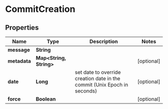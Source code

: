 

# CommitCreation


## Properties

Name | Type | Description | Notes
------------ | ------------- | ------------- | -------------
**message** | **String** |  | 
**metadata** | **Map&lt;String, String&gt;** |  |  [optional]
**date** | **Long** | set date to override creation date in the commit (Unix Epoch in seconds) |  [optional]
**force** | **Boolean** |  |  [optional]



